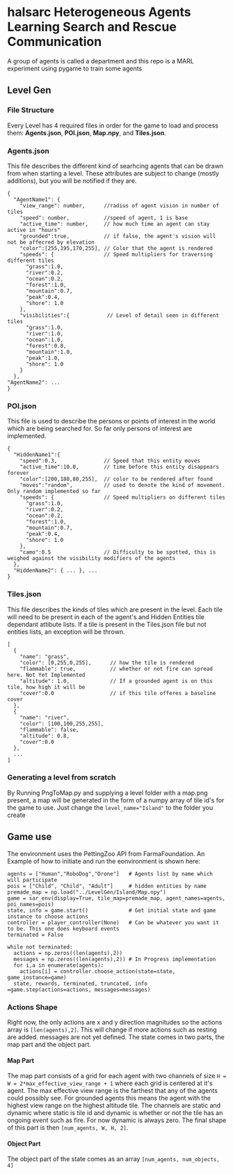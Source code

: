# halsarc Heterogeneous Agents Learning Search and Rescue Communication 
A group of agents is called a department and this repo is a MARL experiment using pygame to train some agents

## Level Gen
### File Structure

Every Level has 4 required files in order for the game to load and process them: **Agents.json**, **POI.json**, **Map.npy**, and **Tiles.json**.

### Agents.json
This file describes the different kind of searhcing agents that can be drawn from when starting a level. These attributes are subject to change (mostly additions), but you will be notified if they are.
```
{
  "AgentName1": {
    "view_range": number,      //radius of agent vision in number of tiles
    "speed": number,           //speed of agent, 1 is base
    "active_time": number,     // how much time an agent can stay active in "hours" 
    "grounded":true,           // if false, the agent's vision will not be affecred by elevation
    "color":[255,195,170,255], // Color that the agent is rendered
    "speeds": {                // Speed multipliers for traversing different tiles
      "grass":1.0,
      "river":0.2,
      "ocean":0.2,
      "forest":1.0,
      "mountain":0.7,
      "peak":0.4,
      "shore": 1.0
    },
    "visibilities":{            // Level of detail seen in different tiles
      "grass":1.0,
      "river":1.0,
      "ocean":1.0,
      "forest":0.8,
      "mountain":1.0,
      "peak":1.0,
      "shore": 1.0
    }
  },
"AgentName2": ...
}
```

### POI.json
This file is used to describe the persons or points of interest in the world which are being searched for. So far only persons of interest are implemented.

```
{
  "HiddenName1":{   
    "speed":0.3,               // Speed that this entity moves
    "active_time":10.0,        // time before this entity disappears forever
    "color":[200,180,80,255],  // color to be rendered after found
    "moves":"random",          // used to denote the kind of movement. Only random implemented so far
    "speeds": {                // Speed multipliers on different tiles
      "grass":1.0,
      "river":0.2,
      "ocean":0.2,
      "forest":1.0,
      "mountain":0.7,
      "peak":0.4,
      "shore": 1.0
    },
    "camo":0.5                 // Difficulty to be spotted, this is weighed against the visibility modifiers of the agents
  },
  "HiddenName2": { ... }, ...
}
```

### Tiles.json
This file describes the kinds of tiles which are present in the level. Each tile will need to be present in each of the agent's and Hidden Entities tile dependant attibute lists. If a tile is present in the Tiles.json file but not entities lists, an exception will be thrown. 

```
[
  {
    "name": "grass",
    "color": [0,255,0,255],      // how the tile is rendered
    "flammable": true,           // whether or not fire can spread here. Not Yet Implemented
    "altitude": 1.0,             // If a grounded agent is on this tile, how high it will be
    "cover":0.0                  // if this tile offeres a baseline cover
  },
  {
    "name": "river",
    "color": [100,100,255,255],
    "flammable": false,
    "altitude": 0.8,
    "cover":0.0
  },
  ...
]
```

### Generating a level from scratch
By Running PngToMap.py and supplying a level folder with a map.png present, a map will be generated in the form of a numpy array of tile id's for the game to use.
Just change the `level_name="Island"` to the folder you create

## Game use

The environment uses the PettingZoo API from FarmaFoundation. An Example of how to initiate and run the eonvironment is shown here:

```
agents = ["Human","RoboDog","Drone"]   # Agents list by name which will participate
pois = ["Child", "Child", "Adult"]     # hidden entities by name
premade_map = np.load("../LevelGen/Island/Map.npy")
game = sar_env(display=True, tile_map=premade_map, agent_names=agents, poi_names=pois)
state, info = game.start()             # Get initial state and game instance to choose actions
controller = player_controller(None)   # Can be whatever you want it to be. This one does keyboard events
terminated = False

while not terminated:
  actions = np.zeros((len(agents),2))
  messages = np.zeros((len(agents),2)) # In Progress implementation
  for i,a in enumerate(agents):
    actions[i] = controller.choose_action(state=state, game_instance=game)
  state, rewards, terminated, truncated, info =game.step(actions=actions, messages=messages)
```

### Actions Shape
Right now, the only actions are x and y direction magnitudes so the actions array is `[len(agents),2]`. This will change if more actions such as resting are added. messages are not yet defined. The state comes in two parts, the map part and the object part. 

#### Map Part
The map part consists of a grid for each agent with two channels of size `H = W = 2*max_effective_view_range + 1` where each grid is centered at it's agent. The max effective view range is the farthest that any of the agents could possibly see. For grounded agents this means the agent with the highest view range on the highest altitude tile. The channels are static and dynamic where static is tile id and dynamic is whether or not the tile has an ongoing event such as fire. For now dynamic is always zero. The final shape of this part is then `[num_agents, W, H, 2]`. 

#### Object Part
The object part of the state comes as an array `[num_agents, num_objects, 4]` 
